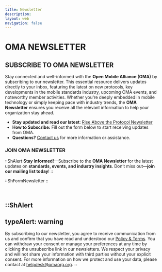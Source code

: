 ```yaml
---
title: Newsletter
description:
layout: web
navigation: false
---
```


# OMA NEWSLETTER
## SUBSCRIBE TO OMA NEWSLETTER

Stay connected and well-informed with the **Open Mobile Alliance (OMA)** by subscribing to our newsletter. This essential resource delivers updates directly to your inbox, featuring the latest on new protocols, key developments in the mobile standards industry, upcoming OMA events, and noteworthy member activities. Whether you're deeply embedded in mobile technology or simply keeping pace with industry trends, the **OMA Newsletter** ensures you receive all the relevant information to help your organization stay ahead.

- **Stay updated and read our latest**: <a href="https://myemail.constantcontact.com/Issue-1--Rise-Above-the-Protocol-Newsletter-by-OMA-SpecWorks.html?soid=1141945378926&aid=L3iKGcC53O8" target="_blank">Rise Above the Protocol Newsletter</a>
- **How to Subscribe:** Fill out the form below to start receiving updates from OMA.
- **Questions?** [Contact us](/about/contact) for more information or assistance.

### JOIN OMA NEWSLETTER

::ShAlert
**Stay Informed!**—Subscribe to the **OMA Newsletter** for the latest updates on **standards, events, and industry insights**. Don’t miss out—**join our mailing list today**!
::

::ShFormNewsletter
::

</br>


::ShAlert
---
typeAlert: warning
---
By subscribing to our newsletter, you agree to receive communication from us and confirm that you have read and understood our [Policy & Terms](/about/legal#privacy-policy). You can withdraw your consent or manage your preferences at any time by clicking the unsubscribe link in our newsletters. We respect your privacy and will not share your information with third parties without your explicit consent. For more information on how we protect and use your data, please contact at [helpdesk@omaorg.org](mailto:helpdesk@omaorg.org).
::